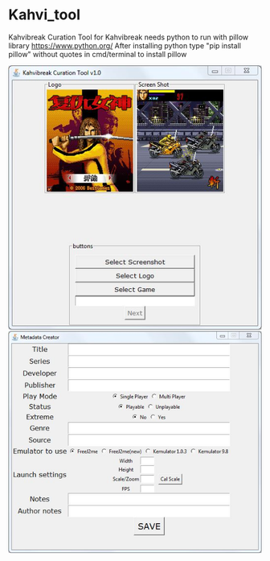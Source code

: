 # Kahvi_tool
Kahvibreak Curation Tool for Kahvibreak
needs python to run with pillow library
https://www.python.org/
After installing python type "pip install pillow" without quotes in cmd/terminal to install pillow

![Screenshot 1](https://github.com/MrDiagnose/Kahvi_tool/blob/master/Screenshots/1.jpg)
![Screenshot 2](https://github.com/MrDiagnose/Kahvi_tool/blob/master/Screenshots/2.JPG)
